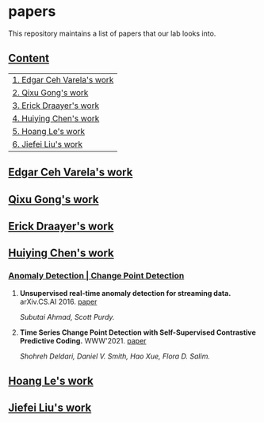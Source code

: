 # papers
This repository maintains a list of papers that our lab looks into. 

## [Content](#content)

<table>
<tr><td colspan="2"><a href="#Edgar">1. Edgar Ceh Varela's work</a></td></tr> 
<tr><td colspan="2"><a href="#Qixu">2. Qixu Gong's work</a></td></tr>
<tr><td colspan="2"><a href="#Erick">3. Erick Draayer's work</a></td></tr>
<tr><td colspan="2"><a href="#Huiying">4. Huiying Chen's work</a></td></tr>
<tr><td colspan="2"><a href="#Trung">5. Hoang Le's work</a></td></tr>
<tr><td colspan="2"><a href="#Jiefei">6. Jiefei Liu's work</a></td></tr></table>

## [Edgar Ceh Varela's work](#content)

## [Qixu Gong's work](#content)

## [Erick Draayer's work](#content)

## [Huiying Chen's work](#content)
### [Anomaly Detection | Change Point Detection](#content)

1. **Unsupervised real-time anomaly detection for streaming data.** arXiv.CS.AI 2016. [paper](https://www.sciencedirect.com/science/article/pii/S0925231217309864)

    *Subutai Ahmad, Scott Purdy.*

1. **Time Series Change Point Detection with Self-Supervised Contrastive Predictive Coding.** WWW'2021. [paper](https://arxiv.org/abs/2011.14097)

    *Shohreh Deldari, Daniel V. Smith, Hao Xue, Flora D. Salim.*
    



## [Hoang Le's work](#content)

## [Jiefei Liu's work](#content)

